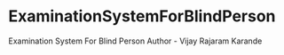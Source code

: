 # ExaminationSystemForBlindPerson
Examination System For Blind Person
Author - Vijay Rajaram Karande
